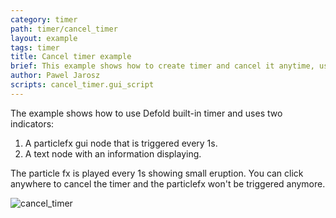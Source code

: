 ```yaml
---
category: timer
path: timer/cancel_timer
layout: example
tags: timer
title: Cancel timer example
brief: This example shows how to create timer and cancel it anytime, using built-in timer API.
author: Pawel Jarosz
scripts: cancel_timer.gui_script
---
```


The example shows how to use Defold built-in timer and uses two indicators:

1. A particlefx gui node that is triggered every 1s.
2. A text node with an information displaying.

The particle fx is played every 1s showing small eruption.
You can click anywhere to cancel the timer and the particlefx won't be triggered anymore.

![cancel_timer](cancel_timer.png)
